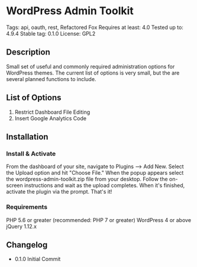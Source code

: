 # WordPress Admin Toolkit
Tags: api, oauth, rest, Refactored Fox
Requires at least: 4.0
Tested up to: 4.9.4
Stable tag: 0.1.0
License: GPL2

## Description
Small set of useful and commonly required administration options for WordPress themes. The current list of options is very small, but the are several planned functions to include.

## List of Options
1. Restrict Dashboard File Editing
2. Insert Google Analytics Code

## Installation

### Install & Activate
From the dashboard of your site, navigate to Plugins --> Add New.
Select the Upload option and hit "Choose File."
When the popup appears select the wordpress-admin-toolkit.zip file from your desktop.
Follow the on-screen instructions and wait as the upload completes.
When it's finished, activate the plugin via the prompt.
That's it!

### Requirements

PHP 5.6 or greater (recommended: PHP 7 or greater)
WordPress 4 or above
jQuery 1.12.x

## Changelog
- 0.1.0 Initial Commit
